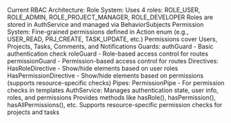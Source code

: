 Current RBAC Architecture:
Role System:
Uses 4 roles: ROLE_USER, ROLE_ADMIN, ROLE_PROJECT_MANAGER, ROLE_DEVELOPER
Roles are stored in AuthService and managed via BehaviorSubjects
Permission System:
Fine-grained permissions defined in Action enum (e.g., USER_READ, PRJ_CREATE, TASK_UPDATE, etc.)
Permissions cover Users, Projects, Tasks, Comments, and Notifications
Guards:
authGuard - Basic authentication check
roleGuard - Role-based access control for routes
permissionGuard - Permission-based access control for routes
Directives:
HasRoleDirective - Show/hide elements based on user roles
HasPermissionDirective - Show/hide elements based on permissions (supports resource-specific checks)
Pipes:
PermissionPipe - For permission checks in templates
AuthService:
Manages authentication state, user info, roles, and permissions
Provides methods like hasRole(), hasPermission(), hasAllPermissions(), etc.
Supports resource-specific permission checks for projects and tasks
